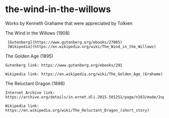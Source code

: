 # the-wind-in-the-willows
Works by Kenneth Grahame that were appreciated by Tolkien

The Wind in the Willows (1908)

     [Gutenberg](https://www.gutenberg.org/ebooks/27805)
     [Wikipedia](https://en.wikipedia.org/wiki/The_Wind_in_the_Willows)  



The Golden Age (1895)

    Gutenberg link: https://www.gutenberg.org/ebooks/291

    Wikipedia link: https://en.wikipedia.org/wiki/The_Golden_Age_(Grahame)


The Reluctant Dragon (1898)

    Internet Archive link: https://archive.org/details/in.ernet.dli.2015.501251/page/n163/mode/2up
    
    Wikipedia link: https://en.wikipedia.org/wiki/The_Reluctant_Dragon_(short_story)
